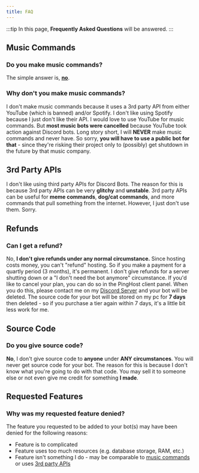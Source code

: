 ```yaml
---
title: FAQ
---
```


:::tip
In this page, **Frequently Asked Questions** will be answered.
:::

## Music Commands

### Do you make music commands?
The simple answer is, <u>**no**</u>. 
### Why don't you make music commands?
I don't make music commands because it uses a 3rd party API from either YouTube (which is banned) and/or Spotify. I don't like using Spotify because I just don't like their API. I would love to use YouTube for music commands. But **most music bots were cancelled** because YouTube took action against Discord bots. Long story short, I will **NEVER** make music commands and never have. So sorry, **you will have to use a public bot for that** - since they're risking their project only to (possibly) get shutdown in the future by that music company.

## 3rd Party APIs
I don't like using third party APIs for Discord Bots. The reason for this is because 3rd party APIs can be very **glitchy** and **unstable**. 3rd party APIs can be useful for **meme commands**, **dog/cat commands**, and more commands that pull something from the internet. However, I just don't use them. Sorry.

## Refunds

### Can I get a refund?
No, **I don't give refunds under any normal circumstance.** Since hosting costs money, you can't "refund" hosting. So if you make a payment for a quartly period (3 months), it's permanent. I don't give refunds for a server shutting down or a "I don't need the bot anymore" circumstance. If you'd like to cancel your plan, you can do so in the PingHost client panel. When you do this, please contact me on my [Discord Server](/discord.html) and your bot will be deleted. The source code for your bot will be stored on my pc for **7 days** then deleted - so if you purchase a tier again within 7 days, it's a little bit less work for me.

## Source Code

### Do you give source code?
**No**, I don't give source code to **anyone** under **ANY circumstances**. You will never get source code for your bot. The reason for this is because I don't know what you're going to do with that code. You may sell it to someone else or not even give me credit for something **I made**. 


## Requested Features
### Why was my requested feature denied?
The feature you requested to be added to your bot(s) may have been denied for the following reasons:
  - Feature is to complicated
  - Feature uses too much resources (e.g. database storage, RAM, etc.)
  - Feature isn't something I do - may be comparable to [music commands](#music-commands) or uses [3rd party APIs](#3rd-party-apis)